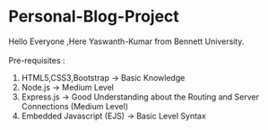 # Personal-Blog-Project

Hello Everyone ,Here Yaswanth-Kumar from Bennett University.<br><br>
Pre-requisites : <br>
1) HTML5,CSS3,Bootstrap -> Basic Knowledge<br>
2) Node.js -> Medium Level<br>
3) Express.js -> Good Understanding about the Routing and Server Connections (Medium Level)<br>
4) Embedded Javascript (EJS) -> Basic Level Syntax

